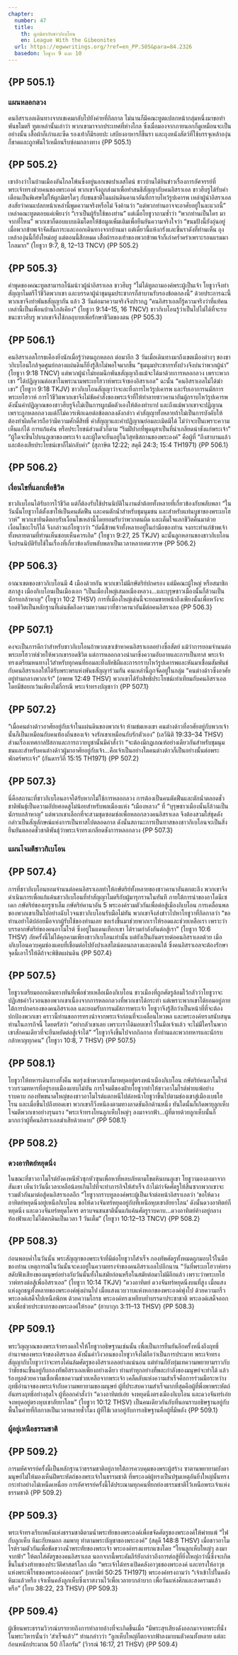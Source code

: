 ```yaml
---
chapter:
  number: 47
  title:
    th: ผูกมิตรกับชาวกิเบโอน
    en: League With the Gibeonites
  url: https://egwwritings.org/?ref=en_PP.505&para=84.2326
  basedon: โยชูวา 9 และ 10
---
```


## {PP 505.1}

### แผนหลอกลวง

คนอิสราเอลเดินทางจากเชเคมกลับไปยังค่ายที่กิลกาล ไม่นานก็มีคณะทูตแปลกหน้ากลุ่มหนึ่งมาขอทำพันธไมตรี ทูตเหล่านั้นเล่าว่า พวกเขามาจากประเทศที่ห่างไกล ซึ่งเมื่อมองจากภายนอกก็ดูเหมือนจะเป็นอย่างนั้น เสื้อผ้าก็เก่าและซีด รองเท้าก็มีรอยปะ เสบียงอาหารก็ขึ้นรา และถุงหนังสัตว์ที่ใช้บรรจุเหล้าองุ่นก็ขาดและถูกพันไว้เหมือนรีบซ่อมกลางทาง {PP 505.1}

## {PP 505.2}

เขาอ้างว่าในบ้านเมืองอันไกลโพ้นซึ่งอยู่นอกเขตปาเลสไตน์ ชาวบ้านได้ยินข่าวเรื่องการอัศจรรย์ที่พระเจ้าทรงช่วยคนของพระองค์ พวกเขาจึงถูกส่งมาเพื่อทำสนธิสัญญากับคนอิสราเอล ชาวฮีบรูได้รับคำเตือนเป็นพิเศษไม่ให้ผูกมิตรใดๆ กับชนชาติในแผ่นดินคานาอันที่กราบไหว้รูปเคารพ เหล่าผู้นำอิสราเอลสงสัยว่าคนแปลกหน้าเหล่านี้พูดความจริงหรือไม่ จึงค้านว่า “แต่พวกท่านอาจจะอาศัยอยู่ในละแวกนี้” เหล่าคณะทูตตอบแค่เพียงว่า “เราเป็นผู้รับใช้ของท่าน” แต่เมื่อโยชูวาถามซ้ำว่า “พวกท่านเป็นใคร มาจากที่ไหน” พวกเขาก็ตอบแบบเดิมโดยให้ข้อมูลเพิ่มเติมเพื่อยืนยันความจริงใจว่า “ขนมปังนี้ยังอุ่นอยู่เมื่อพวกข้าพเจ้าจัดสัมภาระและออกเดินทางจากบ้านมา แต่เดี๋ยวนี้แห้งกรังและขึ้นราดังที่ท่านเห็น ถุงเหล้าองุ่นนี้ก็ยังใหม่อยู่ แต่ตอนนี้สึกหมด เสื้อผ้ารองเท้าของพวกข้าพเจ้าก็เก่าคร่ำคร่าเพราะรอนแรมมาไกลมาก” (โยชูวา 9:7, 8, 12–13 TNCV) {PP 505.2}

## {PP 505.3}

คำพูดของคณะทูตสามารถโน้มน้าวผู้นำอิสราเอล ชาวฮีบรู “ไม่ได้ทูลถามองค์พระผู้เป็นเจ้า โยชูวาจึงทำสัญญาไมตรีไว้ชีวิตพวกเขา และบรรดาผู้นำชุมนุมประชากรก็สาบานรับรองข้อตกลงนี้” ด้วยประการฉะนี้พวกเขาจึงทำพันธสัญญากัน แล้ว 3 วันต่อมาความจริงจึงปรากฏ “คนอิสราเอลก็รู้ความจริงว่าที่แท้คนเหล่านี้เป็นเพื่อนบ้านใกล้เคียง” (โยชูวา 9:14–15, 16 TNCV) ชาวกิเบโอนรู้ว่าเป็นไปไม่ได้ที่จะรบชนะชาวฮีบรู พวกเขาจึงใช้กลอุบายเพื่อรักษาชีวิตของตน {PP 505.3}

## {PP 506.1}

คนอิสราเอลโกรธเคืองยิ่งนักเมื่อรู้ว่าตนถูกหลอก ต่อมาอีก 3 วันเมื่อเดินทางมาถึงเขตเมืองต่างๆ ของชาวกิเบโอนใกล้จุดศูนย์กลางแผ่นดินก็ยิ่งรู้สึกไม่พอใจมากขึ้น “ชุมนุมประชากรทั้งปวงจึงบ่นว่าพวกผู้นำ” (โยชูวา 9:18 TNCV) แต่พวกผู้นำไม่ยอมฉีกพันธสัญญาถึงแม้จะได้มาด้วยการหลอกลวง เพราะพวกเขา “ได้ปฏิญาณต่อเขาในพระนามพระเยโฮวาห์พระเจ้าของอิสราเอล” ฉะนั้น “คนอิสราเอลไม่ได้ฆ่าเขา” (โยชูวา 9:18 TKJV) ชาวกิเบโอนสัญญาว่าจะละทิ้งการไหว้รูปเคารพ และรับเอาการนมัสการพระเยโฮวาห์ การไว้ชีวิตพวกเขาจึงไม่ขัดคำสั่งของพระเจ้าที่ให้ทำลายชาวคานาอันผู้กราบไหว้รูปเคารพ ดังนั้นคำปฏิญาณของชาวฮีบรูจึงไม่เป็นการผูกมัดตัวเองให้ต้องทำบาป และถึงแม้พวกเขาจะปฏิญาณเพราะถูกหลอกลวงแต่ก็ไม่ควรเพิกเฉยต่อข้อตกลงดังกล่าว คำสัญญาทั้งหลายถ้าไม่เป็นการบังคับให้ต้องทำผิดก็ควรถือว่ามีความศักดิ์สิทธิ์ คำสัญญาและคำปฏิญาณย่อมละเมิดมิได้ ไม่ว่าจะเป็นเพราะความเห็นแก่ได้ การแก้แค้น หรือประโยชน์ส่วนตัวก็ตาม “ริมฝีปากที่พูดมุสาเป็นที่น่าเกลียดน่าชังแก่พระเจ้า” “ผู้ใดจะขึ้นไปบนภูเขาของพระเจ้า และผู้ใดจะยืนอยู่ในวิสุทธิสถานของพระองค์” คือผู้ที่ “ถึงสาบานแล้ว และต้องเสียประโยชน์เขาก็ไม่กลับคำ” (สุภาษิต 12:22; สดุดี 24:3; 15:4 TH1971) {PP 506.1}

## {PP 506.2}

### เงื่อนไขที่แลกเพื่อชีวิต

ชาวกิเบโอนได้รับการไว้ชีวิต แต่ก็ต้องรับใช้ปรนนิบัติในงานต่ำต้อยทั้งหลายที่เกี่ยวข้องกับพลับพลา “ในวันนั้นโยชูวาได้ตั้งเขาให้เป็นคนตัดฟืน และคนตักน้ำสำหรับชุมนุมชน และสำหรับแท่นบูชาของพระเยโฮวาห์” พวกเขายินดีตอบรับเงื่อนไขเหล่านี้โดยยอมรับว่าพวกตนผิด และเต็มใจแลกชีวิตคืนมาด้วยเงื่อนไขอะไรก็ได้ จึงกล่าวแก่โยชูวาว่า “บัดนี้ข้าพเจ้าทั้งหลายอยู่ในกำมือของท่าน จงกระทำแก่ข้าพเจ้าทั้งหลายตามที่ท่านเห็นชอบเห็นควรเถิด” (โยชูวา 9:27, 25 TKJV) ฉะนั้นลูกหลานของชาวกิเบโอนจึงปรนนิบัติรับใช้ในเรื่องที่เกี่ยวข้องกับพลับพลาเป็นเวลาหลายศตวรรษ {PP 506.2}

## {PP 506.3}

อาณาเขตของชาวกิเบโอนมี 4 เมืองด้วยกัน พวกเขาไม่มีกษัตริย์ปกครอง แต่มีคณะผู้ใหญ่ หรือสมาชิกสภาสูง เมืองกิเบโอนเป็นเมืองเอก “เป็นเมืองใหญ่เสมอเมืองหลวง…และบุรุษชาวเมืองนั้นก็ล้วนเป็นนักรบกล้าหาญ” (โยชูวา 10:2 THSV) การที่เมืองใหญ่เช่นนี้จะยอมขายหน้าถึงเพียงนั้นเพื่อหวังจะรอดชีวิตเป็นหลักฐานที่เด่นชัดถึงความหวาดผวาที่ชาวคานาอันมีต่อคนอิสราเอล {PP 506.3}

## {PP 507.1}

คงจะเป็นการดีกว่าสำหรับชาวกิเบโอนถ้าพวกเขาเข้าหาคนอิสราเอลอย่างซื่อสัตย์ แม้ว่าการยอมจำนนต่อพระเยโฮวาห์ช่วยให้พวกเขารอดชีวิต แต่การหลอกลวงนำมาซึ่งความอับอายและการเป็นทาส พระเจ้าทรงเตรียมหนทางไว้สำหรับทุกคนที่ยอมละทิ้งลัทธิผีและการกราบไหว้รูปเคารพและหันมาเชื่อมสัมพันธ์กับคนอิสราเอลให้ได้รับพระพรแห่งพันธสัญญาร่วมกัน คนเหล่านี้ถูกจัดอยู่ในกลุ่ม “คนต่างด้าวซึ่งอาศัยอยู่ท่ามกลางพวกเจ้า” (อพยพ 12:49 THSV) พวกเขาได้รับสิทธิประโยชน์เท่าเทียมกับคนอิสราเอลโดยมีข้อยกเว้นเพียงไม่กี่กรณี พระเจ้าทรงบัญชาว่า {PP 507.1}

## {PP 507.2}

“เมื่อคนต่างด้าวอาศัยอยู่กับเจ้าในแผ่นดินของพวกเจ้า ห้ามข่มเหงเขา คนต่างด้าวที่อาศัยอยู่กับพวกเจ้านั้นก็เป็นเหมือนกับคนท้องถิ่นของเจ้า จงรักเขาเหมือนกับรักตัวเอง” (เลวีนิติ 19:33–34 THSV) ส่วนเรื่องเทศกาลปัสกาและการถวายบูชานั้นมีคำสั่งว่า “จะต้องมีกฎเกณฑ์อย่างเดียวกันสำหรับชุมนุมชนและสำหรับคนต่างด้าวผู้มาอาศัยอยู่กับเจ้า…คือเจ้าเป็นอย่างใดคนต่างด้าวก็เป็นอย่างนั้นต่อพระพักตร์พระเจ้า” (กันดารวิถี 15:15 TH1971) {PP 507.2}

## {PP 507.3}

นี่คือสถานะที่ชาวกิเบโอนอาจได้รับหากไม่ใช้การหลอกลวง การต้องเป็นคนตัดฟืนและตักน้ำตลอดชั่วชาติพันธุ์เป็นความอัปยศอดสูไม่น้อยสำหรับพลเมืองแห่ง “เมืองหลวง” ที่ “บุรุษชาวเมืองนั้นก็ล้วนเป็นนักรบกล้าหาญ” แต่พวกเขาเลือกที่จะสวมชุดซอมซ่อเพื่อหลอกลวงคนอิสราเอล จึงต้องสวมใส่ชุดดังกล่าวเป็นสัญลักษณ์แห่งการเป็นทาสไปตลอดกาล ดังนั้นสถานะการเป็นทาสของชาวกิเบโอนจะเป็นสิ่งยืนยันตลอดชั่วชาติพันธุ์ว่าพระเจ้าทรงเกลียดชังการหลอกลวง {PP 507.3}

### แผนโจมตีชาวกิเบโอน

## {PP 507.4}

การที่ชาวกิเบโอนยอมจำนนต่อคนอิสราเอลทำให้กษัตริย์ทั้งหลายของชาวคานาอันตกตะลึง พวกเขาจึงดำเนินการเพื่อแก้แค้นชาวกิเบโอนที่ทำสัญญาไมตรีกับผู้มารุกรานในทันที ภายใต้การนำของอาโดนีเซเดก กษัตริย์ของเยรูซาเล็ม กษัตริย์คานาอัน 5 พระองค์รวมตัวกันเพื่อต่อสู้เมืองกิเบโอน การเคลื่อนพลของพวกเขาเป็นไปอย่างฉับไวจนชาวกิเบโอนรับมือไม่ทัน พวกเขาจึงส่งข่าวไปหาโยชูวาที่กิลกาลว่า “ขอท่านอย่าได้ปล่อยมือจากผู้รับใช้ของท่านเลย ขอเร่งขึ้นมาช่วยพวกเราให้รอดและช่วยเหลือเรา เพราะว่าบรรดากษัตริย์ของคนอาโมไรต์ ซึ่งอยู่ในแดนเทือกเขา ได้รวมกำลังกันต่อสู้เรา” (โยชูวา 10:6 THSV) ภัยครั้งนี้ไม่ได้คุกคามเพียงชาวกิเบโอนเท่านั้น แต่ยังเป็นอันตรายต่อคนอิสราเอลด้วย เมืองกิเบโอนควบคุมช่องแคบที่เชื่อมต่อไปยังปาเลสไตน์ตอนกลางและตอนใต้ ซึ่งคนอิสราเอลจะต้องรักษาจุดนี้เอาไว้ให้ดีถ้าจะพิชิตแผ่นดิน {PP 507.4}

## {PP 507.5}

โยชูวาเตรียมออกเดินทางทันทีเพื่อช่วยเหลือเมืองกิเบโอน ชาวเมืองที่ถูกศัตรูล้อมไว้กลัวว่าโยชูวาจะปฏิเสธคำวิงวอนของพวกเขาเนื่องจากการหลอกลวงที่พวกเขาได้กระทำ แต่เพราะพวกเขาได้ยอมอยู่ภายใต้การปกครองของคนอิสราเอล และยอมรับการนมัสการพระเจ้า โยชูวาจึงรู้สึกว่าเป็นหน้าที่ที่จะต้องปกป้องพวกเขา คราวนี้ท่านขอการทรงนำจากพระเจ้าก่อนที่จะเคลื่อนไหวพล และพระองค์ทรงสนับสนุนท่านในภารกิจนี้ โดยตรัสว่า “อย่ากลัวเขาเลย เพราะเราได้มอบเขาไว้ในมือเจ้าแล้ว จะไม่มีใครในพวกเขาสักคนเดียวที่จะยืนหยัดต่อสู้เจ้าได้” “โยชูวาจึงขึ้นไปจากกิลกาล ทั้งท่านและพวกทหารและนักรบกล้าหาญทุกคน” (โยชูวา 10:8, 7 THSV) {PP 507.5}

## {PP 508.1}

โยชูวาให้ทหารเดินทางทั้งคืน พอรุ่งเช้าพวกเขาก็มาหยุดอยู่ตรงหน้าเมืองกิเบโอน กษัตริย์คนอาโมไรต์รวบรวมทหารที่อยู่รอบเมืองแทบไม่ทัน การโจมตีของฝ่ายโยชูวาทำให้ชาวอาโมไรต์พ่ายแพ้อย่างราบคาบ กองทัพขนาดใหญ่ของชาวอาโมไรต์แตกหนีไปต่อหน้าโยชูวาขึ้นไปตามช่องเขาสู่เมืองเบธโฮโรน และเมื่อขึ้นไปถึงยอดเขา พวกเขาก็วิ่งหนีลงตามทางลาดชันอีกด้านหนึ่ง ทันใดนั้นก็เกิดพายุลูกเห็บโจมตีพวกเขาอย่างรุนแรง “พระเจ้าทรงโยนลูกเห็บใหญ่ๆ ลงมาจากฟ้า…ผู้ที่ตายด้วยลูกเห็บนั้นก็มากกว่าผู้ที่คนอิสราเอลฆ่าเสียด้วยดาบ”<!--โยชูวา 10:11 TH1971--> {PP 508.1}

## {PP 508.2}

### ดวงอาทิตย์หยุดนิ่ง

ในขณะที่ชาวอาโมไรต์ยังคงหนีหัวซุกหัวซุนเพื่อหาที่หลบภัยตามโขดหินบนภูเขา โยชูวามองลงมาจากสันเขา เห็นว่าวันนี้เวลาเหลือน้อยเกินไปที่จะทำภารกิจให้สำเร็จ ถ้าไม่กำจัดศัตรูให้สิ้นซากพวกเขาจะรวมตัวกันมาต่อสู้คนอิสราเอลอีก “โยชูวากราบทูลองค์พระผู้เป็นเจ้าต่อหน้าอิสราเอลว่า ‘ขอให้ดวงอาทิตย์หยุดนิ่งอยู่เหนือกิเบโอน ขอให้ดวงจันทร์หยุดอยู่กับที่เหนือหุบเขาอัยยาโลน’ ดังนั้นดวงอาทิตย์ก็หยุดนิ่ง และดวงจันทร์หยุดโคจร ตราบจนชนชาตินั้นแก้แค้นศัตรูราบคาบ…ดวงอาทิตย์ค้างอยู่กลางท้องฟ้าและไม่ได้ตกดินเป็นเวลา 1 วันเต็ม” (โยชูวา 10:12–13 TNCV) {PP 508.2}

## {PP 508.3}

ก่อนพลบค่ำในวันนั้น พระสัญญาของพระเจ้าที่มีต่อโยชูวาก็สำเร็จ กองทัพศัตรูทั้งหมดถูกมอบไว้ในมือของท่าน เหตุการณ์ในวันนั้นจะคงอยู่ในความทรงจำของคนอิสราเอลไปอีกนาน “วันที่พระเยโฮวาห์ทรงสดับฟังเสียงของมนุษย์อย่างกับวันนั้นทั้งในสมัยก่อนหรือในสมัยต่อมาไม่มีอีกแล้ว เพราะว่าพระเยโฮวาห์ทรงต่อสู้เพื่ออิสราเอล” (โยชูวา 10:14 TKJV) “ดวงอาทิตย์ ดวงจันทร์หยุดนิ่งบนที่สูง เมื่อแสงแห่งลูกธนูทั้งหลายของพระองค์พุ่งผ่านไป เมื่อแสงแวบวาบแห่งหอกของพระองค์พุ่งไป ด้วยความกริ้ว พระองค์เสด็จไปเหนือพิภพ ด้วยความโกรธ พระองค์ทรงเหยียบย่ำบรรดาประชาชาติ พระองค์เสด็จออกมาเพื่อช่วยประชากรของพระองค์ให้รอด” (ฮาบากุก 3:11–13 THSV) {PP 508.3}

## {PP 509.1}

พระวิญญาณของพระเจ้าทรงดลใจให้โยชูวาอธิษฐานเช่นนั้น เพื่อเป็นการยืนยันอีกครั้งหนึ่งถึงฤทธิ์อำนาจของพระเจ้าของอิสราเอล ดังนั้นคำวิงวอนของโยชูวาจึงไม่ถือว่าเป็นการประมาท พระเจ้าทรงสัญญากับโยชูวาว่าจะทรงโค่นล้มศัตรูของอิสราเอลอย่างแน่นอน แต่ท่านก็ยังทุ่มเทความพยายามราวกับว่าชัยชนะขึ้นอยู่กับกองทัพอิสราเอลเพียงอย่างเดียว ท่านทำทุกอย่างที่พละกำลังของมนุษย์จะทำได้ แล้วร้องทูลด้วยความเชื่อเพื่อขอความช่วยเหลือจากพระเจ้า เคล็ดลับแห่งความสำเร็จคือการร่วมมือระหว่างฤทธิ์อำนาจของพระเจ้ากับความพยายามของมนุษย์ ผู้ที่ประสบความสำเร็จมากที่สุดคือผู้ที่พึ่งพาพระหัตถ์อันทรงฤทธิ์อย่างสุดใจ ผู้ที่ออกคำสั่งว่า “ดวงอาทิตย์เอ๋ย จงหยุดนิ่งตรงเมืองกิเบโอน และดวงจันทร์เอ๋ย จงหยุดอยู่ตรงหุบเขาอัยยาโลน” (โยชูวา 10:12 THSV) เป็นคนเดียวกันกับที่นอนราบอธิษฐานอยู่กับพื้นในค่ายที่กิลกาลเป็นเวลาหลายชั่วโมง ผู้ที่ใช้เวลาอยู่กับการอธิษฐานคือผู้ที่มีพลัง {PP 509.1}

### ผู้อยู่เหนือธรรมชาติ

## {PP 509.2}

การมหัศจรรย์ครั้งนี้เป็นหลักฐานว่าธรรมชาติอยู่ภายใต้การควบคุมของพระผู้สร้าง ซาตานพยายามบังตามนุษย์ไม่ให้มองเห็นฝีพระหัตถ์ของพระเจ้าในธรรมชาติ ที่พระองค์ผู้ทรงเป็นปฐมเหตุอันยิ่งใหญ่นั้นทรงกระทำอย่างไม่เหน็ดเหนื่อย การอัศจรรย์ครั้งนี้ได้ประณามทุกคนที่ยกย่องธรรมชาติไว้เหนือพระเจ้าแห่งธรรมชาติ {PP 509.2}

## {PP 509.3}

พระเจ้าทรงเรียกพลังแห่งธรรมชาติตามน้ำพระทัยของพระองค์เพื่อขจัดศัตรูของพระองค์ให้พ่ายแพ้ “ไฟกับลูกเห็บ หิมะกับหมอก ลมพายุ ทำตามพระบัญชาของพระองค์” (สดุดี 148:8 THSV) เมื่อชาวอาโมไรต์รวมตัวกันเพื่อขัดขวางน้ำพระทัยของพระเจ้า พระองค์ทรงแทรกแซงโดย “โยนลูกเห็บใหญ่ๆ ลงมาจากฟ้า” ให้ตกใส่ศัตรูของคนอิสราเอล นอกจากนี้พระคัมภีร์ยังกล่าวถึงการต่อสู้ที่ยิ่งใหญ่กว่านี้ซึ่งจะเกิดขึ้นในช่วงท้ายของประวัติศาสตร์โลก เมื่อ “พระเจ้าได้ทรงเปิดคลังอาวุธของพระองค์ และทรงให้อาวุธแห่งพระพิโรธของพระองค์ออกมา” (เยเรมีย์ 50:25 TH1971) พระองค์ทรงถามว่า “เจ้าเข้าไปในคลังหิมะแล้วหรือ เจ้าเห็นคลังลูกเห็บซึ่งเราสงวนไว้เพื่อเวลายากลำบาก เพื่อวันแห่งศึกและสงครามแล้วหรือ” (โยบ 38:22, 23 THSV) {PP 509.3}

## {PP 509.4}

ผู้เขียนพระธรรมวิวรณ์บรรยายถึงการทำลายล้างที่จะเกิดขึ้นเมื่อ “มีพระสุรเสียงดังออกมาจากพระที่นั่งในพระวิหารนั้นว่า ‘สำเร็จแล้ว’” ท่านกล่าวว่า “ลูกเห็บใหญ่ก็ตกจากฟ้าลงมาบนตัวคนทั้งหลาย แต่ละก้อนหนักประมาณ 50 กิโลกรัม” (วิวรณ์ 16:17, 21 THSV) {PP 509.4}
